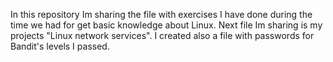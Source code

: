In this repository Im sharing the file with exercises I have done during the time we had for get basic knowledge about Linux.
Next file Im sharing is my projects "Linux network services".
I created also a file with passwords for Bandit's levels I passed.
